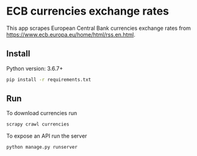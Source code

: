 # ECB currencies exchange rates

This app scrapes European Central Bank currencies exchange rates from https://www.ecb.europa.eu/home/html/rss.en.html.

## Install

Python version: 3.6.7+

```bash
pip install -r requirements.txt
```

## Run

To download currencies run
```bash
scrapy crawl currencies
```

To expose an API run the server
```bash
python manage.py runserver
```